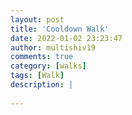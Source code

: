 ```yaml
---
layout: post
title: 'Cooldown Walk'
date: 2022-01-02 23:23:47
author: multishiv19
comments: true
category: [walks]
tags: [Walk]
description: |
    
---
```





<div width='100%' class='strava-embed-placeholder' data-embed-type='activity' data-embed-id='6459689800'></div>
<script src='https://strava-embeds.com/embed.js'></script>
